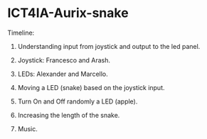 # ICT4IA-Aurix-snake

Timeline:

1. Understanding input from joystick and output to the led panel.

  1. Joystick: Francesco and Arash.
  
  2. LEDs: Alexander and Marcello.

2. Moving a LED (snake) based on the joystick input.

3. Turn On and Off randomly a LED (apple).

4. Increasing the length of the snake.

5. Music.

